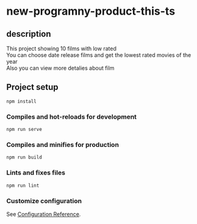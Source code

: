 # new-programny-product-this-ts


## description

This project showing 10 films with low rated </br>
You can choose date release films and get the lowest rated movies of the year</br>
Also you can view more detalies about film


## Project setup
```
npm install
```

### Compiles and hot-reloads for development
```
npm run serve
```

### Compiles and minifies for production
```
npm run build
```

### Lints and fixes files
```
npm run lint
```

### Customize configuration
See [Configuration Reference](https://cli.vuejs.org/config/).

